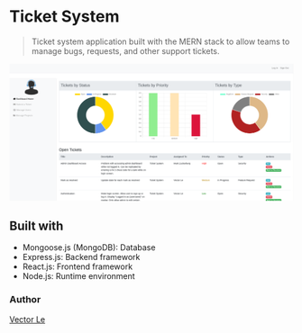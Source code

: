 # Ticket System

> Ticket system application built with the MERN stack to allow teams to manage bugs, requests, and other support tickets.

![Ticket System](/public/assets/screenshots/ticket_system.png)

## Built with
* Mongoose.js (MongoDB): Database
* Express.js: Backend framework
* React.js: Frontend framework
* Node.js: Runtime environment

### Author

[Vector Le](https://www.vectorle.xyz)

